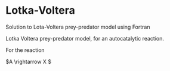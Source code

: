 # Lotka-Voltera
Solution to Lota-Voltera prey-predator model using Fortran

Lotka Voltera prey-predator model, for an autocatalytic reaction. 

For the reaction

$A \rightarrow X $

